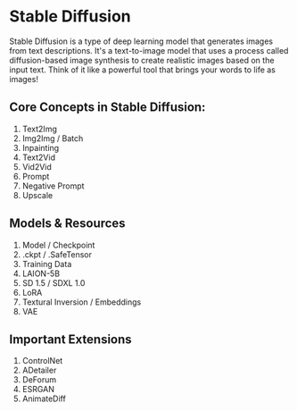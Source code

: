 # Stable Diffusion
Stable Diffusion is a type of deep learning model that generates images from text descriptions. It's a text-to-image model that uses a process called diffusion-based image synthesis to create realistic images based on the input text. Think of it like a powerful tool that brings your words to life as images!

## Core Concepts in Stable Diffusion:

1. Text2Img
2. Img2Img / Batch
3. Inpainting
4. Text2Vid
5. Vid2Vid
6. Prompt
7. Negative Prompt
8. Upscale

## Models & Resources
1. Model / Checkpoint
2. .ckpt / .SafeTensor
3. Training Data
4. LAION-5B
5. SD 1.5 / SDXL 1.0
6. LoRA
7. Textural Inversion / Embeddings
8. VAE

## Important Extensions
1. ControlNet
2. ADetailer
3. DeForum
4. ESRGAN
5. AnimateDiff
